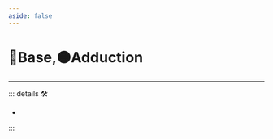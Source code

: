 ```yaml
---
aside: false
---
```

# 🔷<soma>Base</soma>,🟠<motor>Adduction</motor>

---

<!-- =================================================== -->
<!-- =================================================== -->
<!-- =================================================== -->
<!-- =================================================== -->
<!-- =================================================== -->
::: details 🛠

-

:::
